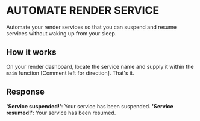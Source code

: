 # AUTOMATE RENDER SERVICE

Automate your render services so that you can suspend and resume services without waking up from your sleep.

## How it works

On your render dashboard, locate the service name and supply it within the `main` function [Comment left for direction]. That's it.

## Response

**'Service suspended!'**: Your service has been suspended.
**'Service resumed!'**: Your service has been resumed.
